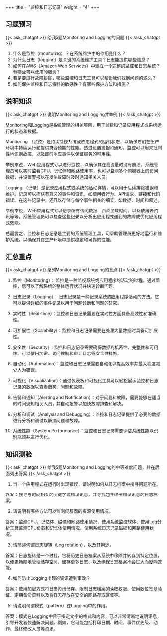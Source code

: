 +++
title = "监控和日志记录"
weight = "4"
+++
## 习题预习
{{< ask_chatgpt >}}
给我5题Monitoring and Logging的问题
{{< /ask_chatgpt >}}



1. 什么是监控（monitoring）？在系统维护中的作用是什么？
2. 为什么日志（logging）是关键的系统维护工具？日志能提供哪些信息？
3. 如何在AWS（Amazon Web Services）中建立一个完整的监控和日志系统？有哪些可以使用的服务？
4. 若是要进行故障排除，哪些监控和日志工具可以帮助我们找到问题的源头？
5. 如何保护监控和日志资料的敏感性？有哪些保护方法和措施？   

## 说明知识
{{< ask_chatgpt >}}
说明Monitoring and Logging并举例
{{< /ask_chatgpt >}}



Monitoring和Logging是系统管理的相关项目，用于监控和记录应用程式或系统运行的状态和数据。 

Monitoring （监控）是持续监视系统或应用程式的运行状态，以确保它们在生产环境中持续运行和提供符合预期的性能。透过设置警报和通知，监控可以用来批判性地识别故障，以及即时响应事件以保证服务的可用性。

举例来说，Web应用程式可以进行监控，以确保其在高流量时没有崩溃。系统管理员可以实时监看CPU、记忆体和网路使用率，也可以监测多个伺服器上的访问数据，并设置警报以在发生故障时及时通知相关人员。

Logging （记录）是记录应用程式或系统的活动详情，可以用于后续排除错误和维护。记录可以捕获有意义的事件和资讯，如使用者行为、API请求、链接和代码错误。在这些记录中，还可以存储与每个事件相关的细节，如数据、时间和叙述。

举例来说，Web应用程式可以记录所有访问数据、页面加载时间，以及使用者资讯等等。系统管理员可以检查这些纪录以分析出应用程式遇到的故障或优化应用程式效能。

总而言之，监控和日志记录是主要的系统管理工具，可帮助管理员更好地运行和维护系统，以确保其在生产环境中提供稳定和可靠的性能。   

## 汇总重点
{{< ask_chatgpt >}}
条列Monitoring and Logging的重点
{{< /ask_chatgpt >}}



1. 监控（Monitoring）： 监控是一种监视系统或应用程序的活动的过程。通过监控，您可以了解系统的整体运行状况并快速诊断问题。

2. 日志记录（Logging）： 日志记录是一种记录系统或应用程序活动的方法。它可以提供详细的事件记录以用于问题诊断和问题的研究。

3. 实时性（Real-time）：监控和日志记录需要在实时性方面具备高效性和准确性。

4. 可扩展性（Scalability）：监控和日志记录需要在处理大量数据时具备可扩展性。

5. 安全性（Security）：监控和日志记录需要确保数据的机密性、完整性和可用性。可以使用加密、访问控制和审计日志等安全性措施。

6. 自动化（Automation）：监控和日志记录需要自动化以提高效率并最大程度减少人为错误。

7. 可视化（Visualization）：通过仪表板和可视化工具可以轻松展示监控和日志记录的数据以查看趋势、问题和故障。

8. 告警和通知（Alerting and Notification）：对于问题和故障，需要能够在适当的时间通知相关人员，并自动报警以加快故障排查和解决。

9. 分析和调试（Analysis and Debugging）：监控和日志记录提供了必要的数据进行分析和调试以解决问题和故障。

10. 系统性能（System Performance）：监控和日志记录需要评估系统性能以识别瓶颈并进行优化。   

## 知识测验
{{< ask_chatgpt >}}
给我5题Monitoring and Logging的中等难度问题，并在后面列出答案
{{< /ask_chatgpt >}}



1. 当一个应用程式在运行时出现错误，请说明如何从日志档案中搜寻问题所在。

答案：搜寻与时间相关的关键字或错误讯息，并寻找包含详细错误讯息的日志档案。

2. 请说明有哪些方法可以监测伺服器的资源使用情况。

答案：监测CPU、记忆体、磁碟和网路使用情况、使用系统监控软体、使用Log分析工具监测CPU负载和记忆体使用情况、使用系统日志记录磁碟和网路使用状况。

3. 请简述何谓日志旋转（Log rotation），以及其用途。

答案：日志旋转是一个过程，它将历史日志档案从系统中移除并转存到特定位置，以便更畅顺地管理储存空间、储存更多日志、以及确保日志档案不会过大而影响效能。

4. 如何防止Logging出现的资讯遭到窜改？

答案：使用加密方式将日志资讯储存、限制日志档案的读取权限、使用数位签章验证、定期备份资料以及将日志存放在安全的网路存取区域等。

5. 请说明何谓模式（pattern）在Logging中的作用。

答案：模式在Logging中用于指定文字的格式和内容，可以非常清晰地说明讯息，引导开发者快速解决问题。例如，它可能包括打印日期、时间、事件优先级、动作、最终修改人员等资讯。   

